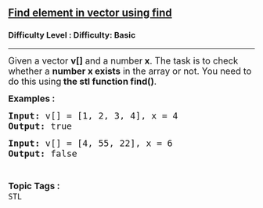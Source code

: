 <h2><a href="https://www.geeksforgeeks.org/problems/find-element-in-vector-using-find--141628/1?page=1&difficulty=Basic&status=unsolved,attempted&sortBy=accuracy">Find element in vector using find</a></h2><h3>Difficulty Level : Difficulty: Basic</h3><hr><div class="problems_problem_content__Xm_eO"><p><span style="font-size: 18px;">Given a vector <strong>v[]</strong>&nbsp;and a number<strong> x</strong>. The task is to check whether a <strong>number x exists</strong> in the array or not. You need to do this using<strong> the stl function find()</strong>.</span></p>
<p><span style="font-size: 18px;"><strong>Examples :</strong></span></p>
<pre><span style="font-size: 18px;"><strong>Input: </strong>v[] = [1, 2, 3, 4], x = 4</span>
<span style="font-size: 18px;"><strong>Output: </strong>true</span></pre>
<pre><span style="font-size: 18px;"><strong>Input: </strong>v[] = [4, 55, 22], x = 6</span>
<span style="font-size: 18px;"><strong>Output: </strong>false</span></pre></div><br><p><span style=font-size:18px><strong>Topic Tags : </strong><br><code>STL</code>&nbsp;